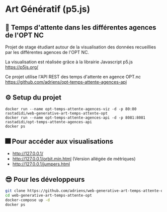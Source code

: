 # Art Génératif (p5.js)

## :speech_balloon: Temps d'attente dans les différentes agences de l'OPT NC

Projet de stage étudiant autour de la visualisation des données recueillies par les différentes agences de l'OPT NC.

La visualisation est réalisée grâce à la librairie Javascript p5.js <br>
<https://p5js.org/>

Ce projet utilise l'API REST des temps d'attente en agence OPT.nc <br>
<https://github.com/adriens/opt-temps-attente-agences-api>

## :gear: Setup du projet
```
docker run --name opt-temps-attente-agences-viz -d -p 80:80 rastadidi/web-generative-art-temps-attente-opt
docker run --name opt-temps-attente-agences-api -d -p 8081:8081 rastadidi/opt-temps-attente-agences-api
docker ps
```

## :fireworks: Pour accéder aux visualisations

* <http://127.0.0.1/>
* <http://127.0.0.1/orbit.min.html> (Version allégée de métriques)
* <http://127.0.0.1/jumpers.html>


## :sunglasses: Pour les développeurs
```sh
git clone https://github.com/adriens/web-generative-art-temps-attente-opt.git
cd web-generative-art-temps-attente-opt
docker-compose up -d
docker ps
```
